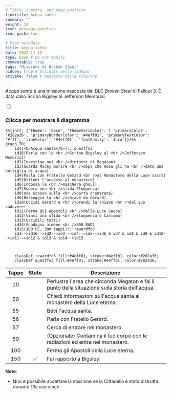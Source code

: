 ```yaml
---
# Title, summary, and page position.
linktitle: Acqua santa
summary: ""
weight: 10
icon: message-question
icon_pack: fas

# Page metadata.
title: Acqua santa
date: 2022-11-15
type: book # Do not modify.
commentable: true
tags: "Missioni di Broken Steel"
hidden: true # Visibile nella sidebar
private: false # Nascosto dalle ricerche
---
```


<div class="fo3">


*Acqua santa* è una missione nascosta del DLC *Broken Steel* di Fallout 3. È data dallo Scriba Bigsley al Jefferson Memorial.


<section class="chart-collapse">
<input type="checkbox" name="collapse2" id="handle2">
<h3 class="handle">
<label for="handle2">Clicca per mostrare il diagramma</label>
</h3>
<div class="content">

```mermaid
%%{init: {'theme': 'base', 'themeVariables': { 'primaryColor': '#282a36', 'primaryBorderColor': '#4eff01', 'primaryTextColor': '#fff', 'lineColor': '#4eff01', 'fontFamily': 'Jura'}}}%%
graph TD;
    id1(<b>Acqua santa</b>):::questfo3
    id16(Parla con lo <br />Scriba Bigsley al <br />Jefferson Memorial)
    id2(Investiga nei <br />dintorni di Megaton)
    id3(Guarda Micky morire <br />dopo che Rosa gli ha <br />dato una bottiglia di acqua)
    id4(Parla con Fratello Gerard <br />al Monastero della Luce sacra)
    id5(Ottieni l'accesso al monastero)
    id6(Indossa la <br />maschera ghoul)
    id7(Supera una <br />sfida Eloquenza) 
    id8(Usa Scasso sulla <br />porta d'entrata)
    id9(Borseggia la <br />chiave da Gerard)
    id10(Uccidi Gerard e <br />prendi la chiave <br />dal suo cadavere)
    id11(Ferma gli Apostoli <br />della Luce Sacra)
    id12(Vinci una sfida <br />Eloquenza o Carisma)
    id13(Uccidili tutti)
    id14(Guadagna almeno <br />800 RAD) 
    id15(100 PE, 300 tappi):::rewardfo3
    id1-->id16-->id2-->id3-->id4-->id5-->id6 & id7 & id8 & id9 & id10-->id11-->id12 & id13 & id14-->id15
    
    
    
    classDef rewardfo3 fill:#4eff01, stroke:#4eff01, color:#282a36;
    classDef questfo3 fill:#4eff01, stroke:#4eff01, color:#282a36;
```

</div>
</section>

| Tappe |       Stato        | Descrizione                                                                                    |
|:-----:|:------------------:| ---------------------------------------------------------------------------------------------- |
|  10   |                    | Perlustra l'area che circonda Megaton e fai il punto della situazione sulla storia dell'acqua. |
|  50   |                    | Chiedi informazioni sull'acqua santa al monastero della Luce eterna.                           |
|  55   |                    | Bevi l'acqua santa.                                                                            |
|  56   |                    | Parla con Fratello Gerard.                                                                     |
|  57   |                    | Cerca di entrare nel monastero.                                                                |
|  60   |                    | (Opzionale) Contamina il tuo corpo con le radiazioni ed entra nel monastero.                   |
|  100  |                    | Ferma gli Apostoli della Luce eterna.                                                          |
|  150  | :white_check_mark: | Fai rapporto a Bigsley.                                                                        |




**Note**:
- Nno è possibile accettare la missione se la Cittadella è stata distrutta durante *Chi osa vince*

</div>